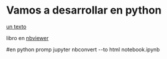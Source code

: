 # Vamos a desarrollar en python
[un texto](notebook.ipynb)

libro en [nbviewer](https://nbviewer.jupyter.org/github/minder13/minder/blob/master/notebook.ipynb)


#en python promp jupyter nbconvert --to html notebook.ipynb
